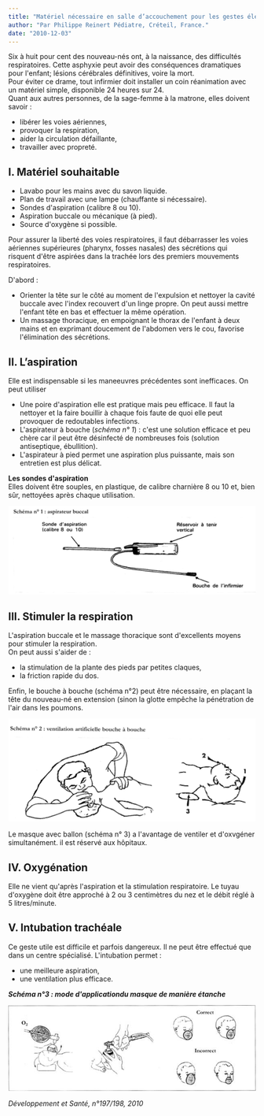 ```yaml
---
title: "Matériel nécessaire en salle d’accouchement pour les gestes élémentaires"
author: "Par Philippe Reinert Pédiatre, Créteil, France."
date: "2010-12-03"
---
```


<div class="teaser"><p>Six à huit pour cent des nouveau-nés ont, à la naissance, des difficultés respiratoires. Cette asphyxie peut avoir des conséquences dramatiques pour l'enfant; lésions cérébrales définitives, voire la mort.<br />
Pour éviter ce drame, tout infirmier doit installer un coin réanimation avec un matériel simple, disponible 24 heures sur 24.<br />
Quant aux autres personnes, de la sage-femme à la matrone, elles doivent savoir :</p>
<ul>
<li>libérer les voies aériennes,</li>
<li>provoquer la respiration,</li>
<li>aider la circulation défaillante,</li>
<li>travailler avec propreté.</li>
</ul></div>

## I. Matériel souhaitable

- Lavabo pour les mains avec du savon liquide.
- Plan de travail avec une lampe (chauffante si nécessaire).
- Sondes d'aspiration (calibre 8 ou 10).
- Aspiration buccale ou mécanique (à pied).
- Source d'oxygène si possible.

Pour assurer la liberté des voies respiratoires, il faut débarrasser les voies aériennes supérieures (pharynx, fosses nasales) des sécrétions qui risquent d'être aspirées dans la trachée lors des premiers mouvements respiratoires.

D'abord :

- Orienter la tête sur le côté au moment de l'expulsion et nettoyer la cavité buccale avec l'index recouvert d'un linge propre. On peut aussi mettre l'enfant tête en bas et effectuer la même opération.
- Un massage thoracique, en empoignant le thorax de l'enfant à deux mains et en exprimant doucement de l'abdomen vers le cou, favorise l'élimination des sécrétions.

## II. L’aspiration

Elle est indispensable si les maneeuvres précédentes sont inefficaces. On peut utiliser

- Une poire d'aspiration elle est pratique mais peu efficace. Il faut la nettoyer et la faire bouillir à chaque fois faute de quoi elle peut provoquer de redoutables infections.
- L'aspirateur à bouche (*schéma n° 1*) : c'est une solution efficace et peu chère car il peut être désinfecté de nombreuses fois (solution antiseptique, ébullition).
- L'aspirateur à pied permet une aspiration plus puissante, mais son entretien est plus délicat.

**Les sondes d'aspiration**  
Elles doivent être souples, en plastique, de calibre charnière 8 ou 10 et, bien sûr, nettoyées après chaque utilisation.

![](13190-1.jpg)

## III. Stimuler la respiration

L'aspiration buccale et le massage thoracique sont d'excellents moyens pour stimuler la respiration.  
On peut aussi s'aider de :

- la stimulation de la plante des pieds par petites claques,
- la friction rapide du dos.

Enfin, le bouche à bouche (schéma n°2) peut être nécessaire, en plaçant la tête du nouveau-né en extension (sinon la glotte empêche la pénétration de l'air dans les poumons.

![](13190-3.jpg)

Le masque avec ballon (schéma n° 3) a l'avantage de ventiler et d'oxvgéner simultanément. il est réservé aux hôpitaux.

## IV. Oxygénation

Elle ne vient qu'après l'aspiration et la stimulation respiratoire. Le tuyau d'oxygène doit être approché à 2 ou 3 centimètres du nez et le débit réglé à 5 litres/minute.

## V. Intubation trachéale

Ce geste utile est difficile et parfois dangereux. Il ne peut être effectué que dans un centre spécialisé. L'intubation permet :

- une meilleure aspiration,
- une ventilation plus efficace.

***Schéma n°3 : mode d'applicationdu masque de manière étanche***

![](13190-6.jpg)

*Développement et Santé, n°197/198, 2010*
